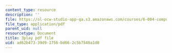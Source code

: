 ```yaml
---
content_type: resource
description: ''
file: https://ol-ocw-studio-app-qa.s3.amazonaws.com/courses/6-004-computation-structures-spring-2017/ad62b47339d91756bd662c5b7540a1d0_9M0dd86FUoA.pdf
file_type: application/pdf
parent_uid: null
resourcetype: Document
title: 3play pdf file
uid: ad62b473-39d9-1756-bd66-2c5b7540a1d0
---
```

